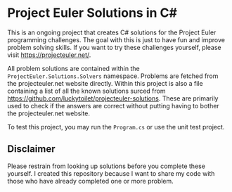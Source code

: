# Project Euler Solutions in C#
This is an ongoing project that creates C# solutions for the Project Euler programming challenges. The goal with this is just to have fun and improve problem solving skills. If you want to try these challenges yourself, please visit https://projecteuler.net/.

All problem solutions are contained within the `ProjectEuler.Solutions.Solvers` namespace. Problems are fetched from the projecteuler.net website directly. Within this project is also a file containing a list of all the known solutions surced from https://github.com/luckytoilet/projecteuler-solutions. These are primarily used to check if the answers are correct without putting having to bother the projecteuler.net website.

To test this project, you may run the `Program.cs` or use the unit test project.

## Disclaimer
Please restrain from looking up solutions before you complete these yourself. I created this repository because I want to share my code with those who have already completed one or more problem.
